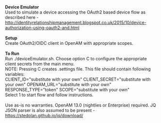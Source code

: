 <b>Device Emulator</b>
<br/>
Used to simulate a device accessing the OAuth2 based device flow as described here - http://identityrelationshipmanagement.blogspot.co.uk/2015/10/device-authorization-using-oauth2-and.html
<br/>
<br/>
<b>Setup</b>
<br/>
Create OAuth2/OIDC client in OpenAM with appropriate scopes.
<br/>
<br/>
<b>To Run</b>
<br/>
Run ./deviceEmulator.sh.  Choose option C to configure the appropriate client secrets from the main menu.
<br/>
NOTE: Pressing C creates .settings file. This file should contain following variables:
<br/>
CLIENT_ID="substitute with your own"
CLIENT_SECRET="substitute with your own"
OPENAM_URL="substitute with your own"
RESPONSE_TYPE="token"
SCOPE="substitute with your own"
<br/>
Select 1 to start flow and follow instructions.
<br/>
<br/>
Use as-is no warranties.  OpenAM 13.0 (nightlies or Enterprise) required.  JQ JSON parser is also assumed to be present - https://stedolan.github.io/jq/download/

